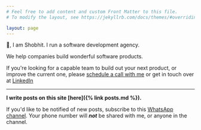 ```yaml
---
# Feel free to add content and custom Front Matter to this file.
# To modify the layout, see https://jekyllrb.com/docs/themes/#overriding-theme-defaults

layout: page
---
```

👋, I am Shobhit. I run a software development agency.

We help companies build wonderful software products.

If you're looking for a capable team to build out your next product, or improve the current one, please [schedule a call with me](https://calendly.com/shobhitoak/30min) or get in touch over at [LinkedIn](https://www.linkedin.com/in/shobhitic/)


---

**I write posts on this site [here]({% link posts.md %}).**

If you'd like to be notified of new posts, subscribe to this [WhatsApp channel](https://whatsapp.com/channel/0029VaSvBi3LSmbjcJK7sz1k). Your phone number will ***not*** be shared with me, or anyone in the channel.